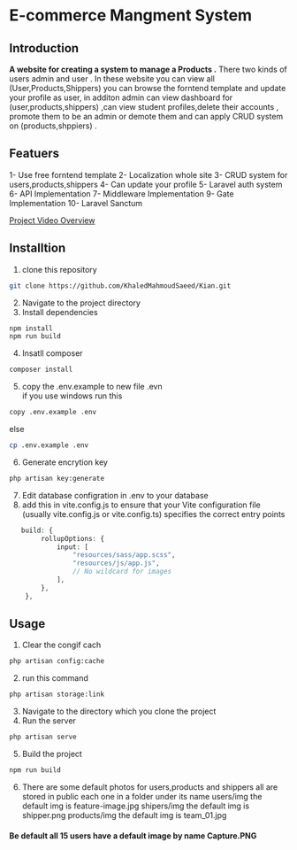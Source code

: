# E-commerce Mangment System

## Introduction 

**A website for creating a system to manage a Products .**
    There two kinds of users admin and user . In these website you can view all (User,Products,Shippers) you can browse the forntend template and update your profile as user, in additon admin can view dashboard for (user,products,shippers) ,can  view student profiles,delete their accounts , promote them to be an admin or demote them and can apply CRUD system on (products,shppiers) .


## Featuers
1- Use free forntend template
2- Localization whole site
3- CRUD system for users,products,shippers
4- Can update your profile
5- Laravel auth system
6- API Implementation
7- Middleware Implementation
9- Gate Implementation
10- Laravel Sanctum

[Project Video Overview](https://drive.google.com/file/d/1NfodKUzX-V3ohlTJIOevLT-toSsXKaMw/view?usp=sharing)
## Installtion

1. clone this repository
```bash
git clone https://github.com/KhaledMahmoudSaeed/Kian.git
```
2. Navigate to the project directory 
3. Install dependencies
``` bash
npm install 
npm run build
```
4. Insatll composer
```bash
composer install
```
5. copy the .env.example to new file .evn  
   if you use windows run this
```bash
copy .env.example .env
```
   else
```bash
cp .env.example .env
```
6. Generate encrytion key 
```bash
php artisan key:generate
```
7. Edit database configration in .env to your database
8. add this in vite.config.js to ensure that your Vite configuration file (usually vite.config.js or vite.config.ts) specifies the correct entry points
```php
   build: {
        rollupOptions: {
            input: [
                "resources/sass/app.scss",
                "resources/js/app.js",
                // No wildcard for images
            ],
        },
    },
```

## Usage
1. Clear the congif cach 
```bash
php artisan config:cache
```
2. run this command 
```bash
php artisan storage:link
 ```
3. Navigate to the directory which you clone the project 
4. Run the server
 ```bash
php artisan serve
  ```
5. Build the project 
```bash
npm run build 
 ```
6. There are some default photos for users,products and shippers all are stored in public each one in a folder under its name
     users/img    the default img is  feature-image.jpg
     shipers/img  the default img is  shipper.png
     products/img the default img is  team_01.jpg
#### Be default all 15 users have a default image by name Capture.PNG

